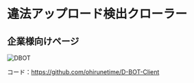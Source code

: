 # 違法アップロード検出クローラー

## 企業様向けページ

![DBOT](https://user-images.githubusercontent.com/55453288/101245768-88637f00-3752-11eb-97c7-dedc6f69f58d.png)

コード：https://github.com/ohirunetime/D-BOT-Client
